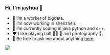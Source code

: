 ### Hi, I'm jayhua 👋

- 🌱 I’m a worker of bigdata. 
- 🔭 I’m now working in shenzhen.
- 🤔 I’m currently coding in java python and c++.
- ❤️ I like playing ball 🏀🎳	🏸 and photography 📸.
- 💬 Be free to ask me about anything [here](https://github.com/JayITH/JayITH/issues).

![](https://raw.githubusercontent.com/thinkingthigh/thinkingthigh/main/assets/github-contribution-grid-snake.svg)
